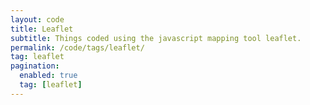 ```yaml
---
layout: code
title: Leaflet
subtitle: Things coded using the javascript mapping tool leaflet.
permalink: /code/tags/leaflet/
tag: leaflet
pagination:
  enabled: true
  tag: [leaflet]
---
```


